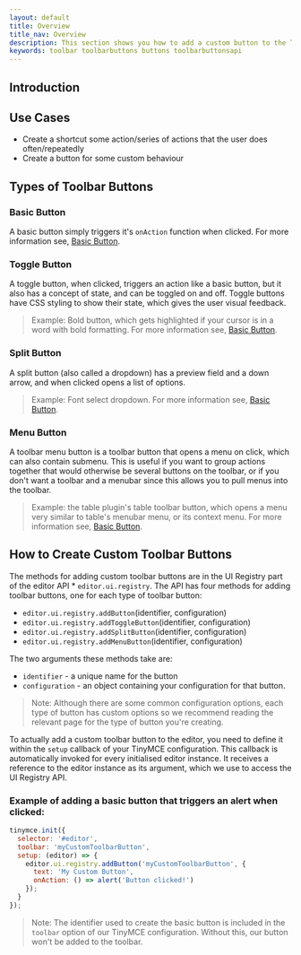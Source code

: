 ```yaml
---
layout: default
title: Overview
title_nav: Overview
description: This section shows you how to add a custom button to the Tiny 5.0 toolbar.
keywords: toolbar toolbarbuttons buttons toolbarbuttonsapi
---
```



## Introduction

## Use Cases

* Create a shortcut some action/series of actions that the user does often/repeatedly
* Create a button for some custom behaviour

## Types of Toolbar Buttons

### Basic Button

A basic button simply triggers it's `onAction` function when clicked. For more information see, [Basic Button]({{site.baseurl}}../basic).

### Toggle Button

A toggle button, when clicked, triggers an action like a basic button, but it also has a concept of state, and can be toggled on and off. Toggle buttons have CSS styling to show their state, which gives the user visual feedback. 

> Example: Bold button, which gets highlighted if your cursor is in a word with bold formatting.
For more information see, [Basic Button]({{site.baseurl}}../toggle).

### Split Button

A split button (also called a dropdown) has a preview field and a down arrow, and when clicked opens a list of options.

> Example: Font select dropdown.
For more information see, [Basic Button]({{site.baseurl}}../split).

### Menu Button

A toolbar menu button is a toolbar button that opens a menu on click, which can also contain submenu. This is useful if you want to group actions together that would otherwise be several buttons on the toolbar, or if you don't want a toolbar and a menubar since this allows you to pull menus into the toolbar.

> Example: the table plugin's table toolbar button, which opens a menu very similar to table's menubar menu, or its context menu.
For more information see, [Basic Button]({{site.baseurl}}../menu).

## How to Create Custom Toolbar Buttons

The methods for adding custom toolbar buttons are in the UI Registry part of the editor API * `editor.ui.registry`. The API has four methods for adding toolbar buttons, one for each type of toolbar button: 
* `editor.ui.registry.addButton`(identifier, configuration)
* `editor.ui.registry.addToggleButton`(identifier, configuration)
* `editor.ui.registry.addSplitButton`(identifier, configuration)
* `editor.ui.registry.addMenuButton`(identifier, configuration)

The two arguments these methods take are:

* `identifier` - a unique name for the button
* `configuration` - an object containing your configuration for that button. 
> Note: Although there are some common configuration options, each type of button has custom options so we recommend reading the relevant page for the type of button you're creating.

To actually add a custom toolbar button to the editor, you need to define it within the `setup` callback of your TinyMCE configuration. This callback is automatically invoked for every initialised editor instance. It receives a reference to the editor instance as its argument, which we use to access the UI Registry API. 

### Example of adding a basic button that triggers an alert when clicked:

```js
tinymce.init({
  selector: '#editor',
  toolbar: 'myCustomToolbarButton',
  setup: (editor) => {
    editor.ui.registry.addButton('myCustomToolbarButton', {
      text: 'My Custom Button',
      onAction: () => alert('Button clicked!')
    });
  }
});
```
> Note: The identifier used to create the basic button is included in the `toolbar` option of our TinyMCE configuration. Without this, our button won't be added to the toolbar.




